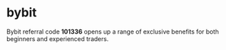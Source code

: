# bybit
Bybit referral code **101336** opens up a range of exclusive benefits for both beginners and experienced traders.
